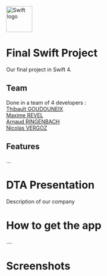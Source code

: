 <img src="https://swift.org/assets/images/swift.svg" alt="Swift logo" height="70" >

# Final Swift Project

Our final project in Swift 4.

## Team
Done in a team of 4 developers :  
[Thibault GOUDOUNEIX](https://github.com/Nilmanduil)  
[Maxime REVEL](https://github.com/Cocatrix)  
[Arnaud RINGENBACH](https://github.com/newatox)  
[Nicolas VERGOZ](https://github.com/nicolasvergoz)  

## Features

...

# DTA Presentation

Description of our company

# How to get the app

....

# Screenshots
<!---![Screen](filename.png)-->
